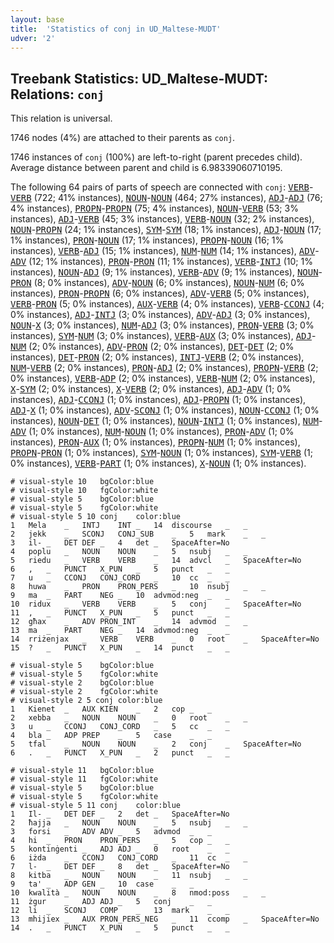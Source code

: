 ```yaml
---
layout: base
title:  'Statistics of conj in UD_Maltese-MUDT'
udver: '2'
---
```


## Treebank Statistics: UD_Maltese-MUDT: Relations: `conj`

This relation is universal.

1746 nodes (4%) are attached to their parents as `conj`.

1746 instances of `conj` (100%) are left-to-right (parent precedes child).
Average distance between parent and child is 6.98339060710195.

The following 64 pairs of parts of speech are connected with `conj`: <tt><a href="mt_mudt-pos-VERB.html">VERB</a></tt>-<tt><a href="mt_mudt-pos-VERB.html">VERB</a></tt> (722; 41% instances), <tt><a href="mt_mudt-pos-NOUN.html">NOUN</a></tt>-<tt><a href="mt_mudt-pos-NOUN.html">NOUN</a></tt> (464; 27% instances), <tt><a href="mt_mudt-pos-ADJ.html">ADJ</a></tt>-<tt><a href="mt_mudt-pos-ADJ.html">ADJ</a></tt> (76; 4% instances), <tt><a href="mt_mudt-pos-PROPN.html">PROPN</a></tt>-<tt><a href="mt_mudt-pos-PROPN.html">PROPN</a></tt> (75; 4% instances), <tt><a href="mt_mudt-pos-NOUN.html">NOUN</a></tt>-<tt><a href="mt_mudt-pos-VERB.html">VERB</a></tt> (53; 3% instances), <tt><a href="mt_mudt-pos-ADJ.html">ADJ</a></tt>-<tt><a href="mt_mudt-pos-VERB.html">VERB</a></tt> (45; 3% instances), <tt><a href="mt_mudt-pos-VERB.html">VERB</a></tt>-<tt><a href="mt_mudt-pos-NOUN.html">NOUN</a></tt> (32; 2% instances), <tt><a href="mt_mudt-pos-NOUN.html">NOUN</a></tt>-<tt><a href="mt_mudt-pos-PROPN.html">PROPN</a></tt> (24; 1% instances), <tt><a href="mt_mudt-pos-SYM.html">SYM</a></tt>-<tt><a href="mt_mudt-pos-SYM.html">SYM</a></tt> (18; 1% instances), <tt><a href="mt_mudt-pos-ADJ.html">ADJ</a></tt>-<tt><a href="mt_mudt-pos-NOUN.html">NOUN</a></tt> (17; 1% instances), <tt><a href="mt_mudt-pos-PRON.html">PRON</a></tt>-<tt><a href="mt_mudt-pos-NOUN.html">NOUN</a></tt> (17; 1% instances), <tt><a href="mt_mudt-pos-PROPN.html">PROPN</a></tt>-<tt><a href="mt_mudt-pos-NOUN.html">NOUN</a></tt> (16; 1% instances), <tt><a href="mt_mudt-pos-VERB.html">VERB</a></tt>-<tt><a href="mt_mudt-pos-ADJ.html">ADJ</a></tt> (15; 1% instances), <tt><a href="mt_mudt-pos-NUM.html">NUM</a></tt>-<tt><a href="mt_mudt-pos-NUM.html">NUM</a></tt> (14; 1% instances), <tt><a href="mt_mudt-pos-ADV.html">ADV</a></tt>-<tt><a href="mt_mudt-pos-ADV.html">ADV</a></tt> (12; 1% instances), <tt><a href="mt_mudt-pos-PRON.html">PRON</a></tt>-<tt><a href="mt_mudt-pos-PRON.html">PRON</a></tt> (11; 1% instances), <tt><a href="mt_mudt-pos-VERB.html">VERB</a></tt>-<tt><a href="mt_mudt-pos-INTJ.html">INTJ</a></tt> (10; 1% instances), <tt><a href="mt_mudt-pos-NOUN.html">NOUN</a></tt>-<tt><a href="mt_mudt-pos-ADJ.html">ADJ</a></tt> (9; 1% instances), <tt><a href="mt_mudt-pos-VERB.html">VERB</a></tt>-<tt><a href="mt_mudt-pos-ADV.html">ADV</a></tt> (9; 1% instances), <tt><a href="mt_mudt-pos-NOUN.html">NOUN</a></tt>-<tt><a href="mt_mudt-pos-PRON.html">PRON</a></tt> (8; 0% instances), <tt><a href="mt_mudt-pos-ADV.html">ADV</a></tt>-<tt><a href="mt_mudt-pos-NOUN.html">NOUN</a></tt> (6; 0% instances), <tt><a href="mt_mudt-pos-NOUN.html">NOUN</a></tt>-<tt><a href="mt_mudt-pos-NUM.html">NUM</a></tt> (6; 0% instances), <tt><a href="mt_mudt-pos-PRON.html">PRON</a></tt>-<tt><a href="mt_mudt-pos-PROPN.html">PROPN</a></tt> (6; 0% instances), <tt><a href="mt_mudt-pos-ADV.html">ADV</a></tt>-<tt><a href="mt_mudt-pos-VERB.html">VERB</a></tt> (5; 0% instances), <tt><a href="mt_mudt-pos-VERB.html">VERB</a></tt>-<tt><a href="mt_mudt-pos-PRON.html">PRON</a></tt> (5; 0% instances), <tt><a href="mt_mudt-pos-AUX.html">AUX</a></tt>-<tt><a href="mt_mudt-pos-VERB.html">VERB</a></tt> (4; 0% instances), <tt><a href="mt_mudt-pos-VERB.html">VERB</a></tt>-<tt><a href="mt_mudt-pos-CCONJ.html">CCONJ</a></tt> (4; 0% instances), <tt><a href="mt_mudt-pos-ADJ.html">ADJ</a></tt>-<tt><a href="mt_mudt-pos-INTJ.html">INTJ</a></tt> (3; 0% instances), <tt><a href="mt_mudt-pos-ADV.html">ADV</a></tt>-<tt><a href="mt_mudt-pos-ADJ.html">ADJ</a></tt> (3; 0% instances), <tt><a href="mt_mudt-pos-NOUN.html">NOUN</a></tt>-<tt><a href="mt_mudt-pos-X.html">X</a></tt> (3; 0% instances), <tt><a href="mt_mudt-pos-NUM.html">NUM</a></tt>-<tt><a href="mt_mudt-pos-ADJ.html">ADJ</a></tt> (3; 0% instances), <tt><a href="mt_mudt-pos-PRON.html">PRON</a></tt>-<tt><a href="mt_mudt-pos-VERB.html">VERB</a></tt> (3; 0% instances), <tt><a href="mt_mudt-pos-SYM.html">SYM</a></tt>-<tt><a href="mt_mudt-pos-NUM.html">NUM</a></tt> (3; 0% instances), <tt><a href="mt_mudt-pos-VERB.html">VERB</a></tt>-<tt><a href="mt_mudt-pos-AUX.html">AUX</a></tt> (3; 0% instances), <tt><a href="mt_mudt-pos-ADJ.html">ADJ</a></tt>-<tt><a href="mt_mudt-pos-NUM.html">NUM</a></tt> (2; 0% instances), <tt><a href="mt_mudt-pos-ADV.html">ADV</a></tt>-<tt><a href="mt_mudt-pos-PRON.html">PRON</a></tt> (2; 0% instances), <tt><a href="mt_mudt-pos-DET.html">DET</a></tt>-<tt><a href="mt_mudt-pos-DET.html">DET</a></tt> (2; 0% instances), <tt><a href="mt_mudt-pos-DET.html">DET</a></tt>-<tt><a href="mt_mudt-pos-PRON.html">PRON</a></tt> (2; 0% instances), <tt><a href="mt_mudt-pos-INTJ.html">INTJ</a></tt>-<tt><a href="mt_mudt-pos-VERB.html">VERB</a></tt> (2; 0% instances), <tt><a href="mt_mudt-pos-NUM.html">NUM</a></tt>-<tt><a href="mt_mudt-pos-VERB.html">VERB</a></tt> (2; 0% instances), <tt><a href="mt_mudt-pos-PRON.html">PRON</a></tt>-<tt><a href="mt_mudt-pos-ADJ.html">ADJ</a></tt> (2; 0% instances), <tt><a href="mt_mudt-pos-PROPN.html">PROPN</a></tt>-<tt><a href="mt_mudt-pos-VERB.html">VERB</a></tt> (2; 0% instances), <tt><a href="mt_mudt-pos-VERB.html">VERB</a></tt>-<tt><a href="mt_mudt-pos-ADP.html">ADP</a></tt> (2; 0% instances), <tt><a href="mt_mudt-pos-VERB.html">VERB</a></tt>-<tt><a href="mt_mudt-pos-NUM.html">NUM</a></tt> (2; 0% instances), <tt><a href="mt_mudt-pos-X.html">X</a></tt>-<tt><a href="mt_mudt-pos-SYM.html">SYM</a></tt> (2; 0% instances), <tt><a href="mt_mudt-pos-X.html">X</a></tt>-<tt><a href="mt_mudt-pos-VERB.html">VERB</a></tt> (2; 0% instances), <tt><a href="mt_mudt-pos-ADJ.html">ADJ</a></tt>-<tt><a href="mt_mudt-pos-ADV.html">ADV</a></tt> (1; 0% instances), <tt><a href="mt_mudt-pos-ADJ.html">ADJ</a></tt>-<tt><a href="mt_mudt-pos-CCONJ.html">CCONJ</a></tt> (1; 0% instances), <tt><a href="mt_mudt-pos-ADJ.html">ADJ</a></tt>-<tt><a href="mt_mudt-pos-PROPN.html">PROPN</a></tt> (1; 0% instances), <tt><a href="mt_mudt-pos-ADJ.html">ADJ</a></tt>-<tt><a href="mt_mudt-pos-X.html">X</a></tt> (1; 0% instances), <tt><a href="mt_mudt-pos-ADV.html">ADV</a></tt>-<tt><a href="mt_mudt-pos-SCONJ.html">SCONJ</a></tt> (1; 0% instances), <tt><a href="mt_mudt-pos-NOUN.html">NOUN</a></tt>-<tt><a href="mt_mudt-pos-CCONJ.html">CCONJ</a></tt> (1; 0% instances), <tt><a href="mt_mudt-pos-NOUN.html">NOUN</a></tt>-<tt><a href="mt_mudt-pos-DET.html">DET</a></tt> (1; 0% instances), <tt><a href="mt_mudt-pos-NOUN.html">NOUN</a></tt>-<tt><a href="mt_mudt-pos-INTJ.html">INTJ</a></tt> (1; 0% instances), <tt><a href="mt_mudt-pos-NUM.html">NUM</a></tt>-<tt><a href="mt_mudt-pos-ADV.html">ADV</a></tt> (1; 0% instances), <tt><a href="mt_mudt-pos-NUM.html">NUM</a></tt>-<tt><a href="mt_mudt-pos-NOUN.html">NOUN</a></tt> (1; 0% instances), <tt><a href="mt_mudt-pos-PRON.html">PRON</a></tt>-<tt><a href="mt_mudt-pos-ADV.html">ADV</a></tt> (1; 0% instances), <tt><a href="mt_mudt-pos-PRON.html">PRON</a></tt>-<tt><a href="mt_mudt-pos-AUX.html">AUX</a></tt> (1; 0% instances), <tt><a href="mt_mudt-pos-PROPN.html">PROPN</a></tt>-<tt><a href="mt_mudt-pos-NUM.html">NUM</a></tt> (1; 0% instances), <tt><a href="mt_mudt-pos-PROPN.html">PROPN</a></tt>-<tt><a href="mt_mudt-pos-PRON.html">PRON</a></tt> (1; 0% instances), <tt><a href="mt_mudt-pos-SYM.html">SYM</a></tt>-<tt><a href="mt_mudt-pos-NOUN.html">NOUN</a></tt> (1; 0% instances), <tt><a href="mt_mudt-pos-SYM.html">SYM</a></tt>-<tt><a href="mt_mudt-pos-VERB.html">VERB</a></tt> (1; 0% instances), <tt><a href="mt_mudt-pos-VERB.html">VERB</a></tt>-<tt><a href="mt_mudt-pos-PART.html">PART</a></tt> (1; 0% instances), <tt><a href="mt_mudt-pos-X.html">X</a></tt>-<tt><a href="mt_mudt-pos-NOUN.html">NOUN</a></tt> (1; 0% instances).


~~~ conllu
# visual-style 10	bgColor:blue
# visual-style 10	fgColor:white
# visual-style 5	bgColor:blue
# visual-style 5	fgColor:white
# visual-style 5 10 conj	color:blue
1	Mela	_	INTJ	INT	_	14	discourse	_	_
2	jekk	_	SCONJ	CONJ_SUB	_	5	mark	_	_
3	il-	_	DET	DEF	_	4	det	_	SpaceAfter=No
4	poplu	_	NOUN	NOUN	_	5	nsubj	_	_
5	riedu	_	VERB	VERB	_	14	advcl	_	SpaceAfter=No
6	,	_	PUNCT	X_PUN	_	5	punct	_	_
7	u	_	CCONJ	CONJ_CORD	_	10	cc	_	_
8	huwa	_	PRON	PRON_PERS	_	10	nsubj	_	_
9	ma	_	PART	NEG	_	10	advmod:neg	_	_
10	ridux	_	VERB	VERB	_	5	conj	_	SpaceAfter=No
11	,	_	PUNCT	X_PUN	_	5	punct	_	_
12	għax	_	ADV	PRON_INT	_	14	advmod	_	_
13	ma	_	PART	NEG	_	14	advmod:neg	_	_
14	rriżenjax	_	VERB	VERB	_	0	root	_	SpaceAfter=No
15	?	_	PUNCT	X_PUN	_	14	punct	_	_

~~~


~~~ conllu
# visual-style 5	bgColor:blue
# visual-style 5	fgColor:white
# visual-style 2	bgColor:blue
# visual-style 2	fgColor:white
# visual-style 2 5 conj	color:blue
1	Kienet	_	AUX	KIEN	_	2	cop	_	_
2	xebba	_	NOUN	NOUN	_	0	root	_	_
3	u	_	CCONJ	CONJ_CORD	_	5	cc	_	_
4	bla	_	ADP	PREP	_	5	case	_	_
5	tfal	_	NOUN	NOUN	_	2	conj	_	SpaceAfter=No
6	.	_	PUNCT	X_PUN	_	2	punct	_	_

~~~


~~~ conllu
# visual-style 11	bgColor:blue
# visual-style 11	fgColor:white
# visual-style 5	bgColor:blue
# visual-style 5	fgColor:white
# visual-style 5 11 conj	color:blue
1	Il-	_	DET	DEF	_	2	det	_	SpaceAfter=No
2	ħajja	_	NOUN	NOUN	_	5	nsubj	_	_
3	forsi	_	ADV	ADV	_	5	advmod	_	_
4	hi	_	PRON	PRON_PERS	_	5	cop	_	_
5	kontinġenti	_	ADJ	ADJ	_	0	root	_	_
6	iżda	_	CCONJ	CONJ_CORD	_	11	cc	_	_
7	l-	_	DET	DEF	_	8	det	_	SpaceAfter=No
8	kitba	_	NOUN	NOUN	_	11	nsubj	_	_
9	ta'	_	ADP	GEN	_	10	case	_	_
10	kwalità	_	NOUN	NOUN	_	8	nmod:poss	_	_
11	żgur	_	ADJ	ADJ	_	5	conj	_	_
12	li	_	SCONJ	COMP	_	13	mark	_	_
13	mhijiex	_	AUX	PRON_PERS_NEG	_	11	ccomp	_	SpaceAfter=No
14	.	_	PUNCT	X_PUN	_	5	punct	_	_

~~~



